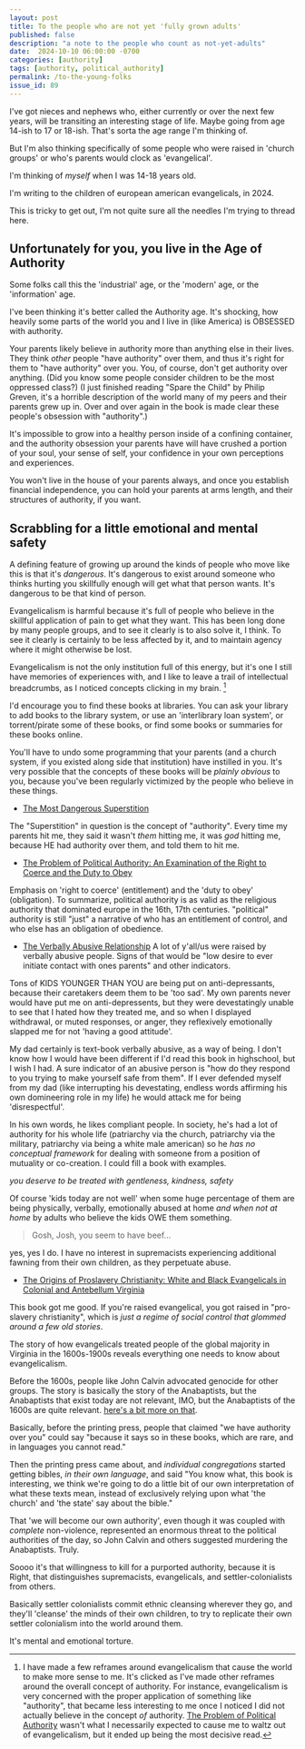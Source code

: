 ```yaml
---
layout: post
title: To the people who are not yet 'fully grown adults'
published: false
description: "a note to the people who count as not-yet-adults"
date:  2024-10-10 06:00:00 -0700
categories: [authority]
tags: [authority, political_authority]
permalink: /to-the-young-folks
issue_id: 89
---
```


I've got nieces and nephews who, either currently or over the next few years, will be transiting an interesting stage of life. Maybe going from age 14-ish to 17 or 18-ish. That's sorta the age range I'm thinking of.

But I'm also thinking specifically of some people who were raised in 'church groups' or who's parents would clock as 'evangelical'. 

I'm thinking of _myself_ when I was 14-18 years old. 

I'm writing to the children of european american evangelicals, in 2024.

This is tricky to get out, I'm not quite sure all the needles I'm trying to thread here. 

## Unfortunately for you, you live in the Age of Authority

Some folks call this the 'industrial' age, or the 'modern' age, or the 'information' age.

I've been thinking it's better called the Authority age. It's shocking, how heavily some parts of the world you and I live in (like America) is OBSESSED with authority. 

Your parents likely believe in authority more than anything else in their lives. They think _other_ people "have authority" over them, and thus it's right for them to "have authority" over you. You, of course, don't get authority over anything. (Did you know some people consider children to be the most oppressed class?) (I just finished reading "Spare the Child" by Philip Greven, it's a horrible description of the world many of my peers and their parents grew up in. Over and over again in the book is made clear these people's obsession with "authority".)

It's impossible to grow into a healthy person inside of a confining container, and the authority obsession your parents have will have crushed a portion of your soul, your sense of self, your confidence in your own perceptions and experiences. 

You won't live in the house of your parents always, and once you establish financial independence, you can hold your parents at arms length, and their structures of authority, if you want.

## Scrabbling for a little emotional and mental safety

A defining feature of growing up around the kinds of people who move like this is that it's _dangerous_. It's dangerous to exist around someone who thinks hurting you skillfully enough will get what that person wants. It's dangerous to be that kind of person. 

Evangelicalism is harmful because it's full of people who believe in the skillful application of pain to get what they want. This has been long done by many people groups, and to see it clearly is to also solve it, I think. To see it clearly is certainly to be less affected by it, and to maintain agency where it might otherwise be lost. 

Evangelicalism is not the only institution full of this energy, but it's one I still have memories of experiences with, and I like to leave a trail of intellectual breadcrumbs, as I noticed concepts clicking in my brain. [^reframes]

[^reframes]: I have made a few reframes around evangelicalism that cause the world to make more sense to me. It's clicked as I've made other reframes around the overall concept of authority. For instance, evangelicalism is very concerned with the proper application of something like "authority", that became less interesting to me once I noticed I did not actually believe in the concept _of_ authority. [The Problem of Political Authority]() wasn't what I necessarily expected to cause me to waltz out of evangelicalism, but it ended up being the most decisive read. 

I'd encourage you to find these books at libraries. You can ask your library to add books to the library system, or use an 'interlibrary loan system', or torrent/pirate some of these books, or find some books or summaries for these books online. 

You'll have to undo some programming that your parents (and a church system, if you existed along side that institution) have instilled in you. It's very possible that the concepts of these books will be _plainly obvious_ to you, because you've been regularly victimized by the people who believe in these things. 

- [The Most Dangerous Superstition](https://www.goodreads.com/book/show/10836816-the-most-dangerous-superstition) 

The "Superstition" in question is the concept of "authority". Every time my parents hit me, they said it wasn't _them_ hitting me, it was _god_ hitting me, because HE had authority over them, and told them to hit me.

- [The Problem of Political Authority: An Examination of the Right to Coerce and the Duty to Obey](https://www.goodreads.com/book/show/15794037-the-problem-of-political-authority?from_search=true&from_srp=true&qid=DrpkRVYchM&rank=1)

Emphasis on 'right to coerce' (entitlement) and the 'duty to obey' (obligation). To summarize, political authority is as valid as the religious authority that dominated europe in the 16th, 17th centuries. "political" authority is still "just" a narrative of who has an entitlement of control, and who else has an obligation of obedience. 

- [The Verbally Abusive Relationship](https://www.amazon.com/Verbally-Abusive-Relationship-Expanded-Third-ebook/dp/B004GUS7OG/ref=tmm_kin_swatch_0?_encoding=UTF8&qid=1700109538&sr=8-1) A lot of y'all/us were raised by verbally abusive people. Signs of that would be "low desire to ever initiate contact with ones parents" and other indicators.  

Tons of KIDS YOUNGER THAN YOU are being put on anti-depressants, because their caretakers deem them to be 'too sad'. My own parents never would have put me on anti-depressents, but they were devestatingly unable to see that I hated how they treated me, and so when I displayed withdrawal, or muted responses, or anger, they reflexively emotionally slapped me for not 'having a good attitude'. 

My dad certainly is text-book verbally abusive, as a way of being. I don't know how I would have been different if I'd read this book in highschool, but I wish I had. A sure indicator of an abusive person is "how do they respond to you trying to make yourself safe from them". If I ever defended myself from my dad (like interrupting his devestating, endless words affirming his own domineering role in my life) he would attack me for being 'disrespectful'. 

In his own words, he likes compliant people. In society, he's had a lot of authority for his whole life (patriarchy via the church, patriarchy via the military, patriarchy via being a white male american) so he _has no conceptual framework_ for dealing with someone from a position of mutuality or co-creation. I could fill a book with examples. 

_you deserve to be treated with gentleness, kindness, safety_

Of course 'kids today are not well' when some huge percentage of them are being physically, verbally, emotionally abused at home _and when not at home_ by adults who believe the kids OWE them something. 

> Gosh, Josh, you seem to have beef...

yes, yes I do. I have no interest in supremacists experiencing additional fawning from their own children, as they perpetuate abuse. 

- [The Origins of Proslavery Christianity: White and Black Evangelicals in Colonial and Antebellum Virginia](https://www.amazon.com/Origins-Proslavery-Christianity-Evangelicals-Antebellum/dp/0807858773) 

This book got me good. If you're raised evangelical, you got raised in "pro-slavery christianity", which is _just a regime of social control that glommed around a few old stories_. 

The story of how evangelicals treated people of the global majority in Virginia in the 1600s-1900s reveals everything one needs to know about evangelicalism.

Before the 1600s, people like John Calvin advocated genocide for other groups. The story is basically the story of the Anabaptists, but the Anabaptists that exist today are not relevant, IMO, but the Anabaptists of the 1600s are quite relevant. [here's a bit more on that](https://josh.works/whats-up-with-anabaptists). 

Basically, before the printing press, people that claimed "we have authority over you" could say "because it says so in these books, which are rare, and in languages you cannot read."

Then the printing press came about, and _individual congregations_ started getting bibles, _in their own language_, and said "You know what, this book is interesting, we think we're going to do a little bit of our own interpretation of what these texts mean, instead of exclusively relying upon what 'the church' and 'the state' say about the bible."

That 'we will become our own authority', even though it was coupled with _complete_ non-violence, represented an enormous threat to the political authorities of the day, so John Calvin and others suggested murdering the Anabaptists. Truly.

Soooo it's that willingness to kill for a purported authority, because it is Right, that distinguishes supremacists, evangelicals, and settler-colonialists from others.

Basically settler colonialists commit ethnic cleansing wherever they go, and they'll 'cleanse' the minds of their own children, to try to replicate their own settler colonialism into the world around them.

It's mental and emotional torture. 




